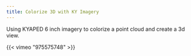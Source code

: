 ```yaml
---
title: Colorize 3D with KY Imagery
---
```


Using KYAPED 6 inch imagery to colorize a point cloud and create a 3d view. 

{{< vimeo "975575748" >}}
